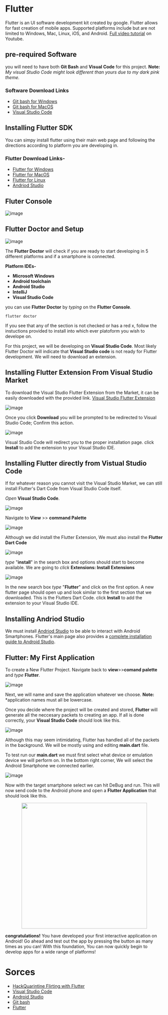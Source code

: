 # Flutter

Flutter is an UI software development kit created by google. Flutter allows for fast creation of mobile apps. Supported platforms include but are not limited to Windows, Mac, Linux, iOS, and Android. [Full video tutorial](https://www.youtube.com/watch?v=2tmAQ3RGh1w) on Youtube.

## pre-required Software

you will need to have both **Git Bash** and **Visual Code** for this project. **Note:** *My visual Studio Code might look different than yours due to my dark pink theme.* 

### Software Download Links
- [Git bash for Windows](https://gitforwindows.org/)
- [Git bash for MacOS](https://git-scm.com/download/mac)
- [Visual Studio Code](https://code.visualstudio.com/)


## Installing Flutter SDK

You can simpy install flutter using their main web page and following the directions according to platform you are developing in.

### **Flutter Download Links-**
- [Flutter for Windows](https://flutter.dev/docs/get-started/install/windows)
- [Flutter for MacOS](https://flutter.dev/docs/get-started/install/macos)
- [Flutter for Linux](https://flutter.dev/docs/get-started/install/linux)
- [Andriod Studio](https://developer.android.com/studio)

## Fluter Console

![image](https://raw.githubusercontent.com/jordanadrianoo/Hack-Quarantine-2020/master/Repository%20Images/Flutter%20images/Flutter%20cmd.JPG)

## Flutter Doctor and Setup

![image](https://raw.githubusercontent.com/jordanadrianoo/Hack-Quarantine-2020/master/Repository%20Images/Flutter%20images/Flutter%20Doctor.JPG)

The **Flutter Doctor** will check if you are ready to start developing in 5 different platforms and if a smartphone is connected.

**Platform IDEs-**
- **Microsoft Windows**
- **Android toolchain**
- **Android Studio**
- **IntelliJ**
- **Visual Studio Code**

you can use **Flutter Doctor** by *typing* on the **Flutter Console**. 

```
flutter doctor
```

If you see that any of the section is not checked or has a red x, follow the instuctions provided to install into which ever platoform you wish to develope on.

For this project, we will be developing on **Visual Studio Code**. Most likely Flutter Doctor will indicate that **Visual Studio code** is not ready for Flutter development. We will need to download an extension.

## Installing Flutter Extension From Visual Studio Market
To download the Visual Studio Flutter Extension from the Market, it can be easily downloaded with the provided link.
[Visual Studio Flutter Extension](https://marketplace.visualstudio.com/items?itemName=Dart-Code.flutter)

![image](https://raw.githubusercontent.com/jordanadrianoo/Hack-Quarantine-2020/master/Repository%20Images/Flutter%20images/VS%20Flutter%20Extension.JPG)

Once you click **Download** you will be prompted to be redirected to Visual Studio Code; Confirm this action.

![image](https://raw.githubusercontent.com/jordanadrianoo/Hack-Quarantine-2020/master/Repository%20Images/Flutter%20images/VS%20Extension%20Download.JPG)

Visual Studio Code will redirect you to the proper installation page. click **Install** to add the extension to your Visual Studio IDE. 

## Installing Flutter directly from Vistual Studio Code

If for whatever reason you cannot visit the Visual Studio Market, we can still install Flutter's Dart Code from Visual Studio Code itself.

*Open* **Visual Studio Code**.

![image](https://raw.githubusercontent.com/jordanadrianoo/Hack-Quarantine-2020/master/Repository%20Images/Flutter%20images/blank%20studio%20workspace.JPG)

Navigate to **View** >> **command Palette**

![image](https://raw.githubusercontent.com/jordanadrianoo/Hack-Quarantine-2020/master/Repository%20Images/Flutter%20images/Command%20Palette.JPG)

Although we did install the Flutter Extension, We must also install the **Flutter Dart Code** 

![image](https://raw.githubusercontent.com/jordanadrianoo/Hack-Quarantine-2020/master/Repository%20Images/Flutter%20images/Install%20Extensions.JPG)

*type* "**install**" in the search box and options should start to become available. We are going to *click* **Extensions: Install Extensions**

![image](https://raw.githubusercontent.com/jordanadrianoo/Hack-Quarantine-2020/master/Repository%20Images/Flutter%20images/Flutter%20Dart%20Code.JPG)

In the new search box *type* "**Flutter**" and click on the first option. A new flutter page should open up and look similar to the first section that we downloaded. This is the Flutters Dart Code. click **Install** to add the extension to your Visual Studio IDE.

## Installing Andriod Studio

We must install [Andriod Studio](https://developer.android.com/studio) to be able to interact with Android Smartphones. Flutter's main page also provides a [complete installation guide to Android Studio](https://flutter.dev/docs/get-started/install/windows).

## Flutter: My First Application

To create a New Flutter Project. Navigate back to **view**>>**comand palette** and *type* **Flutter**.

![image](https://raw.githubusercontent.com/jordanadrianoo/Hack-Quarantine-2020/master/Repository%20Images/Flutter%20images/Flutter%20new%20project.JPG)

Next, we will name and save the application whatever we choose. **Note:** *application names must all be lowercase.

Once you decide where the project will be created and stored, **Flutter** will generate all the neccesary packets to creating an app. If all is done correctly, your **Visual Studio Code** should look like this.

![image](https://raw.githubusercontent.com/jordanadrianoo/Hack-Quarantine-2020/master/Repository%20Images/Flutter%20images/myapp%20created.JPG)

Although this may seem intimidating, Flutter has handled all of the packets in the background. We will be mostly using and editing **main.dart** file.

To test run our **main.dart** we must first select what device or emulation device we will perform on. In the bottom right corner, We will select the Android Smartphone we connected earlier. 

![image](https://raw.githubusercontent.com/jordanadrianoo/Hack-Quarantine-2020/master/Repository%20Images/Flutter%20images/Android%20Emulator.JPG)

Now with the target smartphone select we can hit DeBug and run. This will now send code to the Android phone and open a **Flutter Application** that should look like this.

<p align="center">
<img src="https://raw.githubusercontent.com/jordanadrianoo/Hack-Quarantine-2020/master/Repository%20Images/Flutter%20images/App%20Demo.JPG" width="400">
</p>

**congratulations!** You have developed your first interactive application on Android! Go ahead and test out the app by pressing the button as many times as you can! With this foundation, You can now quickly begin to develop apps for a wide range of platforms!

# Sorces

- [HackQuarintine Flirting with Flutter](https://www.youtube.com/watch?v=2tmAQ3RGh1w)
- [Visual Studio Code](https://code.visualstudio.com/)
- [Android Studio](https://developer.android.com/studio)
- [Git bash](https://gitforwindows.org/)
- [Flutter](https://flutter.dev/)




